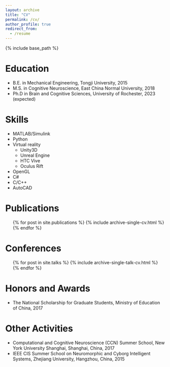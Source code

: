 ```yaml
---
layout: archive
title: "CV"
permalink: /cv/
author_profile: true
redirect_from:
  - /resume
---
```


{% include base_path %}

Education
======
* B.E. in Mechanical Engineering, Tongji University, 2015
* M.S. in Cognitive Neuroscience, East China Normal University, 2018
* Ph.D in Brain and Cognitive Sciences, University of Rochester, 2023 (expected)
  
Skills
======
* MATLAB/Simulink
* Python
* Virtual reality
  * Unity3D
  * Unreal Engine
  * HTC Vive
  * Oculus Rift
* OpenGL
* C#
* C/C++
* AutoCAD

Publications
======
  <ul>{% for post in site.publications %}
    {% include archive-single-cv.html %}
  {% endfor %}</ul>
  
Conferences
======
  <ul>{% for post in site.talks %}
    {% include archive-single-talk-cv.html %}
  {% endfor %}</ul>

Honors and Awards
======
* The National Scholarship for Graduate Students, Ministry of Education of China, 2017

Other Activities
======
* Computational and Cognitive Neuroscience (CCN) Summer School, New York University Shanghai, Shanghai, China, 2017
* IEEE CIS Summer School on Neuromorphic and Cyborg Intelligent Systems, Zhejiang University, Hangzhou, China, 2015

